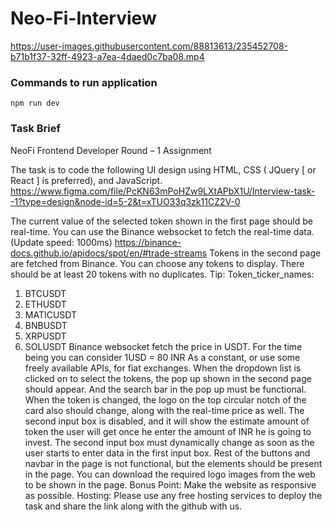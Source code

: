 # Neo-Fi-Interview




https://user-images.githubusercontent.com/88813613/235452708-b71b1f37-32ff-4923-a7ea-4daed0c7ba08.mp4


### Commands to run application
`npm run dev`

### Task Brief
NeoFi Frontend Developer Round – 1 Assignment
 
The task is to code the following UI design using HTML, CSS ( JQuery [ or React ] is preferred), and JavaScript.
https://www.figma.com/file/PcKN63mPoHZw9LXtAPbX1U/Interview-task--1?type=design&node-id=5-2&t=xTUO33q3zk11CZ2V-0
 
The current value of the selected token shown in the first page should be real-time. You can use the Binance websocket to fetch the real-time data. (Update speed: 1000ms)
https://binance-docs.github.io/apidocs/spot/en/#trade-streams
Tokens in the second page are fetched from Binance. You can choose any tokens to display. There should be at least 20 tokens with no duplicates.
Tip:  Token_ticker_names:
1. BTCUSDT
2. ETHUSDT
3. MATICUSDT
4. BNBUSDT
5. XRPUSDT
6. SOLUSDT
Binance websocket fetch the price in USDT. For the time being you can consider 1USD = 80 INR As a constant, or use some freely available APIs, for fiat exchanges.
When the dropdown list is clicked on to select the tokens, the pop up shown in the second page should appear. And the search bar in the pop up must be functional. When the token is changed, the logo on the top circular notch of the card also should change, along with the real-time price as well.
The second input box is disabled, and it will show the estimate amount of token the user will get once he enter the amount of INR he is going to invest. The second input box must dynamically change as soon as the user starts to enter data in the first input box.
Rest of the buttons and navbar in the page is not functional, but the elements should be present in the page. You can download the required logo images from the web to be shown in the page.
 		Bonus Point: Make the website as responsive as possible.
Hosting: Please use any free hosting services to deploy the task and share the link along with the github with us.



